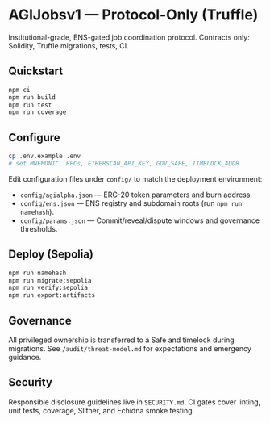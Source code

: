 # AGIJobsv1 — Protocol-Only (Truffle)

Institutional-grade, ENS-gated job coordination protocol. Contracts only: Solidity, Truffle migrations, tests, CI.

## Quickstart

```bash
npm ci
npm run build
npm run test
npm run coverage
```

## Configure

```bash
cp .env.example .env
# set MNEMONIC, RPCs, ETHERSCAN_API_KEY, GOV_SAFE, TIMELOCK_ADDR
```

Edit configuration files under `config/` to match the deployment environment:

- `config/agialpha.json` — ERC-20 token parameters and burn address.
- `config/ens.json` — ENS registry and subdomain roots (run `npm run namehash`).
- `config/params.json` — Commit/reveal/dispute windows and governance thresholds.

## Deploy (Sepolia)

```bash
npm run namehash
npm run migrate:sepolia
npm run verify:sepolia
npm run export:artifacts
```

## Governance

All privileged ownership is transferred to a Safe and timelock during migrations. See `/audit/threat-model.md` for expectations and emergency guidance.

## Security

Responsible disclosure guidelines live in `SECURITY.md`. CI gates cover linting, unit tests, coverage, Slither, and Echidna smoke testing.
